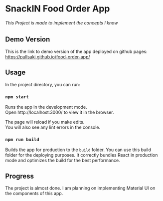 # SnackIN Food Order App
###### This Project is made to implement the concepts I know

## Demo Version

This is the link to demo version of the app deployed on github pages: https://pullsaki.github.io/food-order-app/

## Usage

In the project directory, you can run:

### `npm start`

Runs the app in the development mode.\
Open http://localhost:3000/ to view it in the browser.

The page will reload if you make edits.\
You will also see any lint errors in the console.

### `npm run build`

Builds the app for production to the `build` folder. You can use this build folder for the deploying purposes.
It correctly bundles React in production mode and optimizes the build for the best performance.

## Progress
The project is almost done. I am planning on implementing Material UI on the components of this app. 
